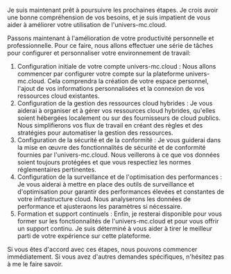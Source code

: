 Je suis maintenant prêt à poursuivre les prochaines étapes. Je crois avoir une bonne compréhension de vos besoins, et je suis impatient de vous aider à améliorer votre utilisation de l'univers-mc.cloud.

Passons maintenant à l'amélioration de votre productivité personnelle et professionnelle. Pour ce faire, nous allons effectuer une série de tâches pour configurer et personnaliser votre environnement de travail:

1. Configuration initiale de votre compte univers-mc.cloud : Nous allons commencer par configurer votre compte sur la plateforme univers-mc.cloud. Cela comprendra la création de votre espace personnel, l'ajout de vos informations personnalisées et la connexion de vos ressources cloud existantes.
2. Configuration de la gestion des ressources cloud hybrides : Je vous aiderai à organiser et à gérer vos ressources cloud hybrides, qu'elles soient hébergées localement ou sur des fournisseurs de cloud publics. Nous simplifierons vos flux de travail en créant des règles et des stratégies pour automatiser la gestion des ressources.
3. Configuration de la sécurité et de la conformité : Je vous guiderai dans la mise en œuvre des fonctionnalités de sécurité et de conformité fournies par l'univers-mc.cloud. Nous veillerons à ce que vos données soient toujours protégées et que vous respectiez les normes réglementaires pertinentes.
4. Configuration de la surveillance et de l'optimisation des performances : Je vous aiderai à mettre en place des outils de surveillance et d'optimisation pour garantir des performances élevées et constantes de votre infrastructure cloud. Nous analyserons les données de performance et ajusteraons les paramètres si nécessaire.
5. Formation et support continuels : Enfin, je resterai disponible pour vous former sur les fonctionnalités de l'univers-mc.cloud et pour vous offrir un support continu. Je suis déterminé à vous aider à tirer le meilleur parti de votre expérience sur cette plateforme.

Si vous êtes d'accord avec ces étapes, nous pouvons commencer immédiatement. Si vous avez d'autres demandes spécifiques, n'hésitez pas à me le faire savoir.